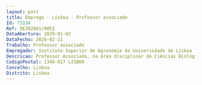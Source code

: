 ```yaml
--- 
layout: post
title: Emprego - Lisboa - Professor associado
Id: 73134
Ref: OE202001/0052
DataAbertura: 2020-01-02
DataFecho: 2020-02-11
Trabalho: Professor associado
Empregador: Instituto Superior de Agronomia da Universidade de Lisboa
Descricao: Professor Associado, na área disciplinar de Ciências Biológicas do Instituto Superior de Agronomia da Universidade de Lisboa
CodigoPostal: 1349-017 LISBOA
Concelho: Lisboa
Distrito: Lisboa
--- 
```

